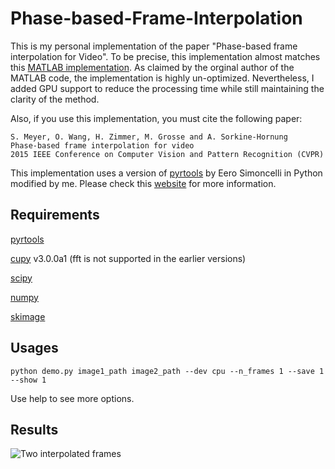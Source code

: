 # Phase-based-Frame-Interpolation

This is my personal implementation of the paper "Phase-based frame interpolation for Video". To be precise, this implementation almost matches this [MATLAB implementation](https://github.com/owang/PhaseBasedInterpolation). As claimed by the orginal author of the MATLAB code, the implementation is highly un-optimized. Nevertheless, I added GPU support to reduce the processing time while still maintaining the clarity of the method. 

Also, if you use this implementation, you must cite the following paper:

``` 
S. Meyer, O. Wang, H. Zimmer, M. Grosse and A. Sorkine-Hornung
Phase-based frame interpolation for video
2015 IEEE Conference on Computer Vision and Pattern Recognition (CVPR)
``` 

This implementation uses a version of [pyrtools](https://github.com/justanhduc/pyPyrTools/tree/test-branch) by Eero Simoncelli in Python modified by me. Please check this [website](https://github.com/LabForComputationalVision/matlabPyrTools) for more information.

## Requirements
[pyrtools](https://github.com/justanhduc/pyPyrTools/tree/test-branch)

[cupy](https://github.com/cupy/cupy) v3.0.0a1 (fft is not supported in the earlier versions)

[scipy](https://www.scipy.org/)

[numpy](http://www.numpy.org/)

[skimage](http://scikit-image.org/)

## Usages

```
python demo.py image1_path image2_path --dev cpu --n_frames 1 --save 1 --show 1

```

Use help to see more options.

## Results
![Two interpolated frames](https://github.com/justanhduc/Phase-based-Frame-Interpolation/blob/master/example.png)

